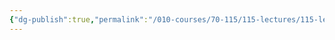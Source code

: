 ```yaml
---
{"dg-publish":true,"permalink":"/010-courses/70-115/115-lectures/115-lecture-4/","dgHomeLink":true,"dgPassFrontmatter":false,"dgShowBacklinks":true,"dgShowLocalGraph":true,"dgShowInlineTitle":false}
---
```

